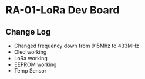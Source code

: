 # RA-01-LoRa Dev Board

## Change Log
- Changed frequency down from 915Mhz to 433MHz
- Oled working
- LoRa working
- EEPROM working
- Temp Sensor

